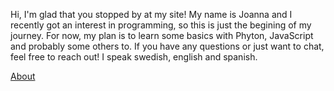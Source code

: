 Hi, I'm glad that you stopped by at my site!
My name is Joanna and I recently got an interest in programming, so this is just the begining of my journey. For now, my plan is to learn some basics with Phyton, JavaScript and probably some others to. If you have any questions or just want to chat, feel free to reach out! I speak swedish, english and spanish.

[About](/about)
